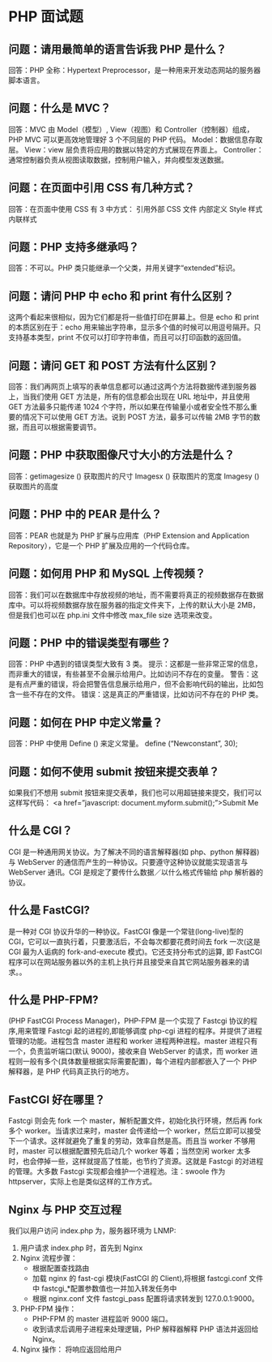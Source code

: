 # PHP 面试题

## 问题：请用最简单的语言告诉我 PHP 是什么？

回答：PHP 全称：Hypertext Preprocessor，是一种用来开发动态网站的服务器脚本语言。

## 问题：什么是 MVC？

回答：MVC 由 Model（模型）, View（视图）和 Controller（控制器）组成，PHP MVC 可以更高效地管理好 3 个不同层的 PHP 代码。
Model：数据信息存取层。
View：view 层负责将应用的数据以特定的方式展现在界面上。
Controller：通常控制器负责从视图读取数据，控制用户输入，并向模型发送数据。

## 问题：在页面中引用 CSS 有几种方式？

回答：在页面中使用 CSS 有 3 中方式：
引用外部 CSS 文件
内部定义 Style 样式
内联样式

## 问题：PHP 支持多继承吗？

回答：不可以。PHP 类只能继承一个父类，并用关键字“extended”标识。

## 问题：请问 PHP 中 echo 和 print 有什么区别？

这两个看起来很相似，因为它们都是将一些值打印在屏幕上。但是 echo 和 print 的本质区别在于：echo 用来输出字符串，显示多个值的时候可以用逗号隔开。只支持基本类型，print 不仅可以打印字符串值，而且可以打印函数的返回值。

## 问题：请问 GET 和 POST 方法有什么区别？

回答：我们再网页上填写的表单信息都可以通过这两个方法将数据传递到服务器上，当我们使用 GET 方法是，所有的信息都会出现在 URL 地址中，并且使用 GET 方法最多只能传递 1024 个字符，所以如果在传输量小或者安全性不那么重要的情况下可以使用 GET 方法。说到 POST 方法，最多可以传输 2MB 字节的数据，而且可以根据需要调节。

## 问题：PHP 中获取图像尺寸大小的方法是什么？

回答：getimagesize () 获取图片的尺寸
Imagesx () 获取图片的宽度
Imagesy () 获取图片的高度

## 问题：PHP 中的 PEAR 是什么？

回答：PEAR 也就是为 PHP 扩展与应用库（PHP Extension and Application Repository），它是一个 PHP 扩展及应用的一个代码仓库。

## 问题：如何用 PHP 和 MySQL 上传视频？

回答：我们可以在数据库中存放视频的地址，而不需要将真正的视频数据存在数据库中。可以将视频数据存放在服务器的指定文件夹下，上传的默认大小是 2MB，但是我们也可以在 php.ini 文件中修改 max_file size 选项来改变。

## 问题：PHP 中的错误类型有哪些？

回答：PHP 中遇到的错误类型大致有 3 类。
提示：这都是一些非常正常的信息，而非重大的错误，有些甚至不会展示给用户。比如访问不存在的变量。
警告：这是有点严重的错误，将会把警告信息展示给用户，但不会影响代码的输出，比如包含一些不存在的文件。
错误：这是真正的严重错误，比如访问不存在的 PHP 类。

## 问题：如何在 PHP 中定义常量？

回答：PHP 中使用 Define () 来定义常量。
define (“Newconstant”, 30);

## 问题：如何不使用 submit 按钮来提交表单？

如果我们不想用 submit 按钮来提交表单，我们也可以用超链接来提交，我们可以这样写代码：
<a href=”javascript: document.myform.submit();”>Submit Me</a>

## 什么是 CGI？

CGI 是一种通用网关协议。为了解决不同的语言解释器(如 php、python 解释器)与 WebServer 的通信而产生的一种协议。只要遵守这种协议就能实现语言与 WebServer 通讯。CGI 是规定了要传什么数据／以什么格式传输给 php 解析器的协议。

## 什么是 FastCGI?

是一种对 CGI 协议升华的一种协议。FastCGI 像是一个常驻(long-live)型的 CGI，它可以一直执行着，只要激活后，不会每次都要花费时间去 fork 一次(这是 CGI 最为人诟病的 fork-and-execute 模式)。它还支持分布式的运算, 即 FastCGI 程序可以在网站服务器以外的主机上执行并且接受来自其它网站服务器来的请求。。

## 什么是 PHP-FPM?

(PHP FastCGI Process Manager)，PHP-FPM 是一个实现了 Fastcgi 协议的程序,用来管理 Fastcgi 起的进程的,即能够调度 php-cgi 进程的程序。并提供了进程管理的功能。进程包含 master 进程和 worker 进程两种进程。master 进程只有一个，负责监听端口(默认 9000)，接收来自 WebServer 的请求，而 worker 进程则一般有多个(具体数量根据实际需要配置)，每个进程内部都嵌入了一个 PHP 解释器，是 PHP 代码真正执行的地方。

## FastCGI 好在哪里？

Fastcgi 则会先 fork 一个 master，解析配置文件，初始化执行环境，然后再 fork 多个 worker。当请求过来时，master 会传递给一个 worker，然后立即可以接受下一个请求。这样就避免了重复的劳动，效率自然是高。而且当 worker 不够用时，master 可以根据配置预先启动几个 worker 等着；当然空闲 worker 太多时，也会停掉一些，这样就提高了性能，也节约了资源。这就是 Fastcgi 的对进程的管理。大多数 Fastcgi 实现都会维护一个进程池。注：swoole 作为 httpserver，实际上也是类似这样的工作方式。

## Nginx 与 PHP 交互过程

我们以用户访问 index.php 为，服务器环境为 LNMP:

1. 用户请求 index.php 时，首先到 Nginx
1. Nginx 流程步骤：
   - 根据配置查找路由
   - 加载 nginx 的 fast-cgi 模块(FastCGI 的 Client),将根据 fastcgi.conf 文件中 fastcgi\_\*配置参数值也一并加入转发任务中
   - 根据 nginx.conf 文件 fastcgi_pass 配置将请求转发到 127.0.0.1:9000。
1. PHP-FPM 操作：
   - PHP-FPM 的 master 进程监听 9000 端口。
   - 收到请求后调用子进程来处理逻辑，PHP 解释器解释 PHP 语法并返回给 Nginx。
1. Nginx 操作：
   将响应返回给用户
